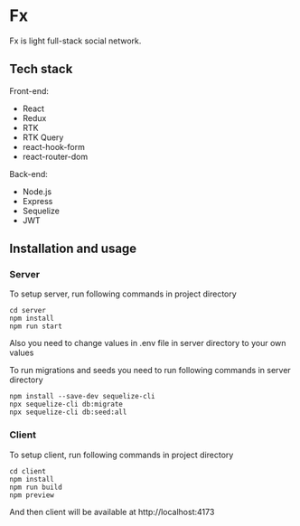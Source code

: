 # Fx

Fx is light full-stack social network.

## Tech stack
Front-end: 
* React
* Redux
* RTK
* RTK Query
* react-hook-form
* react-router-dom

Back-end: 
* Node.js
* Express
* Sequelize
* JWT

## Installation and usage 

### Server
To setup server, run following commands in project directory
```
cd server
npm install 
npm run start
```
Also you need to change values in .env file in server directory to your own values

To run migrations and seeds you need to run following commands in server directory 
```
npm install --save-dev sequelize-cli
npx sequelize-cli db:migrate
npx sequelize-cli db:seed:all
```

### Client
To setup client, run following commands in project directory
```
cd client 
npm install 
npm run build
npm preview
```

And then client will be available at http://localhost:4173


